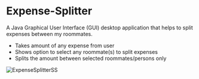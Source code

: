 # Expense-Splitter

A Java Graphical User Interface (GUI) desktop application that helps to split expenses between my roommates. 

* Takes amount of any expense from user 
* Shows option to select any roommate(s) to split expenses 
* Splits the amount between selected roommates/persons only

![ExpenseSplitterSS](https://user-images.githubusercontent.com/46800620/109009094-b0df8300-7688-11eb-9ccf-d25c5d55acf3.png)
